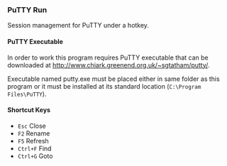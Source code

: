 ### PuTTY Run ###

Session management for PuTTY under a hotkey.


#### PuTTY Executable ####

In order to work this program requires PuTTY executable that can be downloaded
at http://www.chiark.greenend.org.uk/~sgtatham/putty/.

Executable named putty.exe must be placed either in same folder as this program
or it must be installed at its standard location (`C:\Program Files\PuTTY`).


#### Shortcut Keys ####

  * `Esc`                     Close
  * `F2`                      Rename
  * `F5`                      Refresh
  * `Ctrl+F`                  Find
  * `Ctrl+G`                  Goto
